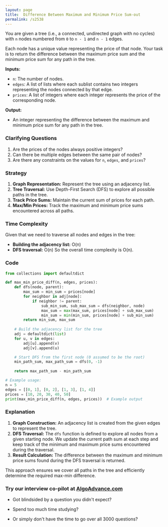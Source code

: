 ```yaml
---
layout: page
title:  Difference Between Maximum and Minimum Price Sum-out
permalink: /s2538
---
```


You are given a tree (i.e., a connected, undirected graph with no cycles) with `n` nodes numbered from `0` to `n - 1` and `n - 1` edges.

Each node has a unique value representing the price of that node. Your task is to return the difference between the maximum price sum and the minimum price sum for any path in the tree.

**Inputs:**
- `n`: The number of nodes.
- `edges`: A list of lists where each sublist contains two integers representing the nodes connected by that edge.
- `prices`: A list of integers where each integer represents the price of the corresponding node.

**Output:**
- An integer representing the difference between the maximum and minimum price sum for any path in the tree.

### Clarifying Questions
1. Are the prices of the nodes always positive integers?
2. Can there be multiple edges between the same pair of nodes?
3. Are there any constraints on the values for `n`, `edges`, and `prices`?

### Strategy

1. **Graph Representation:** Represent the tree using an adjacency list.
2. **Tree Traversal:** Use Depth-First Search (DFS) to explore all possible paths in the tree.
3. **Track Price Sums:** Maintain the current sum of prices for each path.
4. **Max/Min Prices:** Track the maximum and minimum price sums encountered across all paths.

### Time Complexity

Given that we need to traverse all nodes and edges in the tree:
- **Building the adjacency list:** O(n)
- **DFS traversal:** O(n)
So the overall time complexity is O(n).

### Code

```python
from collections import defaultdict

def max_min_price_diff(n, edges, prices):
    def dfs(node, parent):
        max_sum = min_sum = prices[node]
        for neighbor in adj[node]:
            if neighbor != parent:
                sub_min_sum, sub_max_sum = dfs(neighbor, node)
                max_sum = max(max_sum, prices[node] + sub_max_sum)
                min_sum = min(min_sum, prices[node] + sub_min_sum)
        return min_sum, max_sum
    
    # Build the adjacency list for the tree
    adj = defaultdict(list)
    for u, v in edges:
        adj[u].append(v)
        adj[v].append(u)

    # Start DFS from the first node (0 assumed to be the root)
    min_path_sum, max_path_sum = dfs(0, -1)
    
    return max_path_sum - min_path_sum

# Example usage:
n = 5
edges = [[0, 1], [0, 2], [1, 3], [1, 4]]
prices = [10, 20, 30, 40, 50]
print(max_min_price_diff(n, edges, prices))  # Example output
```

### Explanation

1. **Graph Construction:** An adjacency list is created from the given edges to represent the tree.
2. **DFS Traversal:** The `dfs` function is defined to explore all nodes from a given starting node. We update the current path sum at each step and keep track of the minimum and maximum price sums encountered during the traversal.
3. **Result Calculation:** The difference between the maximum and minimum price sums found during the DFS traversal is returned.

This approach ensures we cover all paths in the tree and efficiently determine the required max-min difference.


### Try our interview co-pilot at [AlgoAdvance.com](https://algoAdvance.com)

- Got blindsided by a question you didn't expect?

- Spend too much time studying?

- Or simply don't have the time to go over all 3000 questions?

